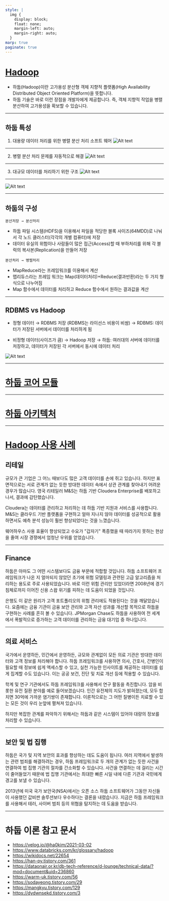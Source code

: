 ```yaml
---
style: |
  img {
    display: block;
    float: none;
    margin-left: auto;
    margin-right: auto;
  }
marp: true
paginate: true
---
```

# [Hadoop](https://sodayeong.tistory.com/29)
- 하둡(Hadoop)이란 고가용성 분산형 객체 지향적 플랫폼(High Availability Distributed Object Oriented Platform)을 뜻합니다. 
- 하둡 기술은 바로 이런 장점을 개발자에게 제공합니다. 즉, 객체 지향적 작업을 병렬 분산하여 고가용성을 확보할 수 있습니다.

---
## 하둡 특성
1. 대용량 데이터 처리를 위한 병렬 분산 처리 소프트 웨어
![Alt text](./img/hadoop/image-1.png)

---
2. 병렬 분산 처리 문제를 자동적으로 해결
![Alt text](./img/hadoop/image-2.png)

---
3. 대규모 데이터를 처리하기 위한 구조
![Alt text](./img/hadoop/image-3.png)

---
![Alt text](./img/hadoop/image-4.png)

---
## 하둡의 구성 
`분산저장 → 분산처리`
- 하둡 파일 시스템(HDFS)을 이용해서 파일을 적당한 블록 사이즈(64MDD)로 나눠서 각 노드 클러스터(각각의 개별 컴퓨터)에 저장
- 데이터 유실의 위험이나 사람들이 많은 접근(Access)할 때 부하처리를 위해 각 블럭의 복사본(Replication)을 만들어 저장

`분산처리 → 병렬처리`
- MapReduce라는 프레임워크를 이용해서 계산
- 맵리듀스라는 프레임 워크는 Map(데이터처리)+Reduce(결과반환)라는 두 가지 형식으로 나누어짐
- Map 함수에서 데이터를 처리하고 Reduce 함수에서 원하는 결과값을 계산

---
## RDBMS vs Hadoop
- 정형 데이터 → RDBMS 저장 (RDBMS는 라이선스 비용이 비쌈)
→ RDBMS: 데이터가 저장된 서버에서 데이터를 처리하게 됨

- 비정형 데이터(사이즈가 큼) → Hadoop 저장
→ 하둡: 여러대의 서버에 데이터를 저장하고, 데이터가 저장된 각 서버에서 동시에 데이터 처리

![Alt text](./img/hadoop/image.png)

---
# [하둡 코어 모듈](./hadoop_core.md)

---
# [하둡 아키텍처](./hadoop_architecture.md)

---
# [Hadoop 사용 사례](https://www.databricks.com/kr/glossary/hadoop) 
## 리테일 
규모가 큰 기업은 그 어느 때보다도 많은 고객 데이터를 손에 쥐고 있습니다. 하지만 표면적으로는 서로 관계가 없는 듯한 방대한 데이터 속에서 상관 관계를 찾아내기 어려운 경우가 많습니다. 영국 리테일러 M&S는 하둡 기반 Cloudera Enterprise를 배포하고 나서, 결과에 감탄했습니다.

Cloudera는 데이터를 관리하고 처리하는 데 하둡 기반 지원과 서비스를 사용합니다. M&S는 클라우드 기반 플랫폼을 구현하고 얼마 지나지 않아 데이터를 성공적으로 활용하면서도 예측 분석 성능이 훨씬 향상되었다는 것을 느꼈습니다.

웨어하우스 사용 효율이 향상되었고 수요가 "갑자기" 폭증했을 때 따라가지 못하는 현상을 줄여 시장 경쟁에서 엄청난 우위를 얻었습니다.

---
## Finance
하둡은 아마도 그 어떤 시스템보다도 금융 부문에 적합할 것입니다. 하둡 소프트웨어 프레임워크가 나온 지 얼마되지 않았던 초기에 위험 모델링과 관련된 고급 알고리즘을 처리하는 용도로 주로 사용되었습니다. 바로 이런 위험 관리만 있었더라면 2008년에 경기 침체로까지 이어진 신용 스왑 위기를 피하는 데 도움이 되었을 것입니다.

은행도 이 같은 원리가 고객 포트폴리오의 위험 관리에도 적용된다는 것을 깨달았습니다. 요즘에는 금융 기관이 금융 보안 관리와 고객 자산 성과를 개선할 목적으로 하둡을 구현하는 사례를 흔히 볼 수 있습니다. JPMorgan Chase도 하둡을 사용하여 전 세계에서 폭발적으로 증가하는 고객 데이터를 관리하는 금융 대기업 중 하나입니다.

---
## 의료 서비스 
국가에서 운영하든, 민간에서 운영하든, 규모와 관계없이 모든 의료 기관은 방대한 데이터와 고객 정보를 처리해야 합니다. 하둡 프레임워크를 사용하면 의사, 간호사, 간병인이 필요할 때 정보에 쉽게 액세스할 수 있고, 실천 가능한 인사이트를 제공하는 데이터를 쉽게 집계할 수도 있습니다. 이는 공공 보건, 진단 및 치료 개선 등에 적용할 수 있습니다.

학계 및 연구 기관에서도 하둡 프레임워크를 사용해서 연구 활동을 촉진합니다. 암을 비롯한 유전 질환 분야를 예로 들어보겠습니다. 인간 유전체의 지도가 밝혀졌는데, 모두 합치면 30억에 가까운 염기쌍이 존재합니다. 이론적으로는 그 어떤 질병이든 치료할 수 있는 모든 것이 우리 눈앞에 펼쳐져 있습니다.

하지만 복잡한 관계를 파악하기 위해서는 하둡과 같은 시스템이 있어야 대량의 정보를 처리할 수 있습니다.

---
## 보안 및 법 집행 
하둡은 국가 및 지역 보안의 효과를 향상하는 데도 도움이 됩니다. 여러 지역에서 발생하는 관련 범죄를 해결하려는 경우, 하둡 프레임워크로 두 개의 관계가 없는 듯한 사건을 연결하여 법 집행 기관의 절차를 간소화할 수 있습니다. 사건을 연결하는 데 걸리는 시간이 줄어들었기 때문에 법 집행 기관에서는 최대한 빠른 시일 내에 다른 기관과 국민에게 경고를 보낼 수 있습니다.

2013년에 미국 국가 보안국(NSA)에서는 오픈 소스 하둡 소프트웨어가 그동안 자신들이 사용했던 값비싼 솔루션보다 우수하다는 결론을 내렸습니다. 지금은 하둡 프레임워크를 사용해서 테러, 사이버 범죄 등의 위협을 탐지하는 데 도움을 받습니다.

---
# 하둡 이론 참고 문서 
- https://velog.io/@ha0kim/2021-03-02
- https://www.databricks.com/kr/glossary/hadoop
- https://wikidocs.net/22654
- https://han-py.tistory.com/361
- https://dataonair.or.kr/db-tech-reference/d-lounge/technical-data/?mod=document&uid=236860
- https://warm-uk.tistory.com/56
- https://sodayeong.tistory.com/29
- https://mangkyu.tistory.com/129
- https://dydwnsekd.tistory.com/3
